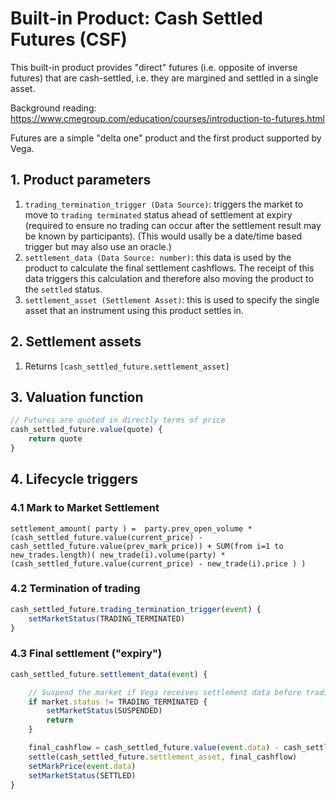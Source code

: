 # Built-in Product: Cash Settled Futures (CSF)

This built-in product provides "direct" futures (i.e. opposite of inverse futures) that are cash-settled, i.e. they are margined and settled in a single asset.

Background reading: https://www.cmegroup.com/education/courses/introduction-to-futures.html

Futures are a simple "delta one" product and the first product supported by Vega.


## 1. Product parameters

1. `trading_termination_trigger (Data Source)`: triggers the market to move to `trading terminated` status ahead of settlement at expiry (required to ensure no trading can occur after the settlement result may be known by participants). (This would usally be a date/time based trigger but may also use an oracle.)
1. `settlement_data (Data Source: number)`: this data is used by the product to calculate the final settlement cashflows. The receipt of this data triggers this calculation and therefore also moving the product to the `settled` status.
1. `settlement_asset (Settlement Asset)`: this is used to specify the single asset that an instrument using this product settles in.


## 2. Settlement assets

1. Returns `[cash_settled_future.settlement_asset]`


## 3. Valuation function

```javascript
// Futures are quoted in directly terms of price 
cash_settled_future.value(quote) {
	return quote
}
```

## 4. Lifecycle triggers

### 4.1 Mark to Market Settlement

```
settlement_amount( party ) =  party.prev_open_volume * (cash_settled_future.value(current_price) - cash_settled_future.value(prev_mark_price)) + SUM(from i=1 to new_trades.length)( new_trade(i).volume(party) * (cash_settled_future.value(current_price) - new_trade(i).price ) )
```


### 4.2 Termination of trading

```javascript
cash_settled_future.trading_termination_trigger(event) {
	setMarketStatus(TRADING_TERMINATED)
}
```


### 4.3 Final settlement ("expiry")

```javascript
cash_settled_future.settlement_data(event) {

	// Suspend the market if Vega receives settlement data before trading termination (this would require investigation and governance action)
	if market.status != TRADING_TERMINATED {
		setMarketStatus(SUSPENDED)
		return
	}

	final_cashflow = cash_settled_future.value(event.data) - cash_settled_future.value(market.mark_price)) 
	settle(cash_settled_future.settlement_asset, final_cashflow)
	setMarkPrice(event.data)
	setMarketStatus(SETTLED)
}
```